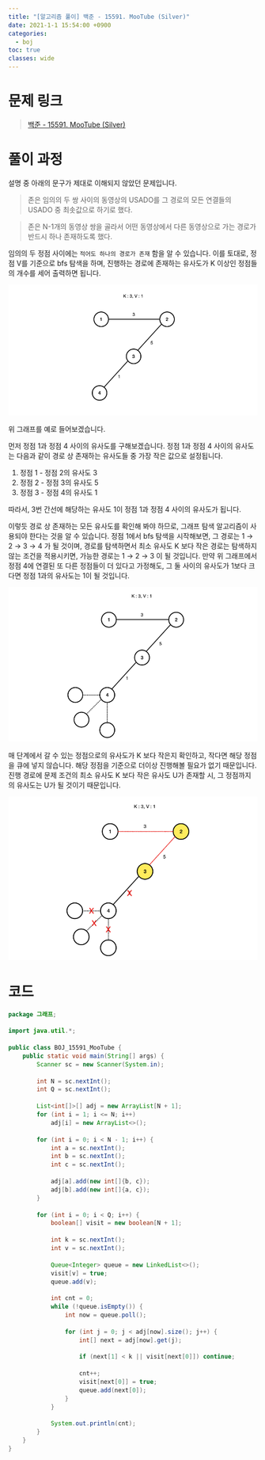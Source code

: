 ```yaml
---
title: "[알고리즘 풀이] 백준 - 15591. MooTube (Silver)"
date: 2021-1-1 15:54:00 +0900
categories:
  - boj
toc: true
classes: wide
---
```


# 문제 링크

> [백준 - 15591. MooTube (Silver)](https://www.acmicpc.net/problem/15591)

# 풀이 과정

설명 중 아래의 문구가 제대로 이해되지 않았던 문제입니다.

> 존은 임의의 두 쌍 사이의 동영상의 USADO를 그 경로의 모든 연결들의 USADO 중 최솟값으로 하기로 했다.

> 존은 N-1개의 동영상 쌍을 골라서 어떤 동영상에서 다른 동영상으로 가는 경로가 반드시 하나 존재하도록 했다.

임의의 두 정점 사이에는 `적어도 하나의 경로가 존재` 함을 알 수 있습니다. 이를 토대로, 정점 V를 기준으로 bfs 탐색을 하며, 진행하는 경로에 존재하는 유사도가 K 이상인 정점들의 개수를 세어 출력하면 됩니다.

![/assets/images/MooTube1.png](/assets/images/MooTube1.png)

위 그래프를 예로 들어보겠습니다.

먼저 정점 1과 정점 4 사이의 유사도를 구해보겠습니다. 정점 1과 정점 4 사이의 유사도는 다음과 같이 경로 상 존재하는 유사도들 중 가장 작은 값으로 설정됩니다.

1. 정점 1 - 정점 2의 유사도 3
2. 정점 2 - 정점 3의 유사도 5
3. 정점 3 - 정점 4의 유사도 1

따라서, 3번 간선에 해당하는 유사도 1이 정점 1과 정점 4 사이의 유사도가 됩니다.

이렇듯 경로 상 존재하는 모든 유사도를 확인해 봐야 하므로, 그래프 탐색 알고리즘이 사용되야 한다는 것을 알 수 있습니다. 정점 1에서 bfs 탐색을 시작해보면, 그 경로는 1 → 2 → 3 → 4 가 될 것이며, 경로를 탐색하면서 최소 유사도 K 보다 작은 경로는 탐색하지 않는 조건을 적용시키면, 가능한 경로는 1 → 2 → 3 이 될 것입니다. 만약 위 그래프에서 정점 4에 연결된 또 다른 정점들이 더 있다고 가정해도, 그 둘 사이의 유사도가 1보다 크다면 정점 1과의 유사도는 1이 될 것입니다.

![/assets/images/MooTube2.png](/assets/images/MooTube2.png)

매 단계에서 갈 수 있는 정점으로의 유사도가 K 보다 작은지 확인하고, 작다면 해당 정점을 큐에 넣지 않습니다. 해당 정점을 기준으로 더이상 진행해볼 필요가 없기 때문입니다. 진행 경로에 문제 조건의 최소 유사도 K 보다 작은 유사도 U가 존재할 시, 그 정점까지의 유사도는 U가 될 것이기 때문입니다. 

![/assets/images/MooTube3.png](/assets/images/MooTube3.png)

# 코드

```java
package 그래프;

import java.util.*;

public class BOJ_15591_MooTube {
    public static void main(String[] args) {
        Scanner sc = new Scanner(System.in);

        int N = sc.nextInt();
        int Q = sc.nextInt();

        List<int[]>[] adj = new ArrayList[N + 1];
        for (int i = 1; i <= N; i++)
            adj[i] = new ArrayList<>();

        for (int i = 0; i < N - 1; i++) {
            int a = sc.nextInt();
            int b = sc.nextInt();
            int c = sc.nextInt();

            adj[a].add(new int[]{b, c});
            adj[b].add(new int[]{a, c});
        }

        for (int i = 0; i < Q; i++) {
            boolean[] visit = new boolean[N + 1];

            int k = sc.nextInt();
            int v = sc.nextInt();

            Queue<Integer> queue = new LinkedList<>();
            visit[v] = true;
            queue.add(v);

            int cnt = 0;
            while (!queue.isEmpty()) {
                int now = queue.poll();

                for (int j = 0; j < adj[now].size(); j++) {
                    int[] next = adj[now].get(j);

                    if (next[1] < k || visit[next[0]]) continue;

                    cnt++;
                    visit[next[0]] = true;
                    queue.add(next[0]);
                }
            }

            System.out.println(cnt);
        }
    }
}
```